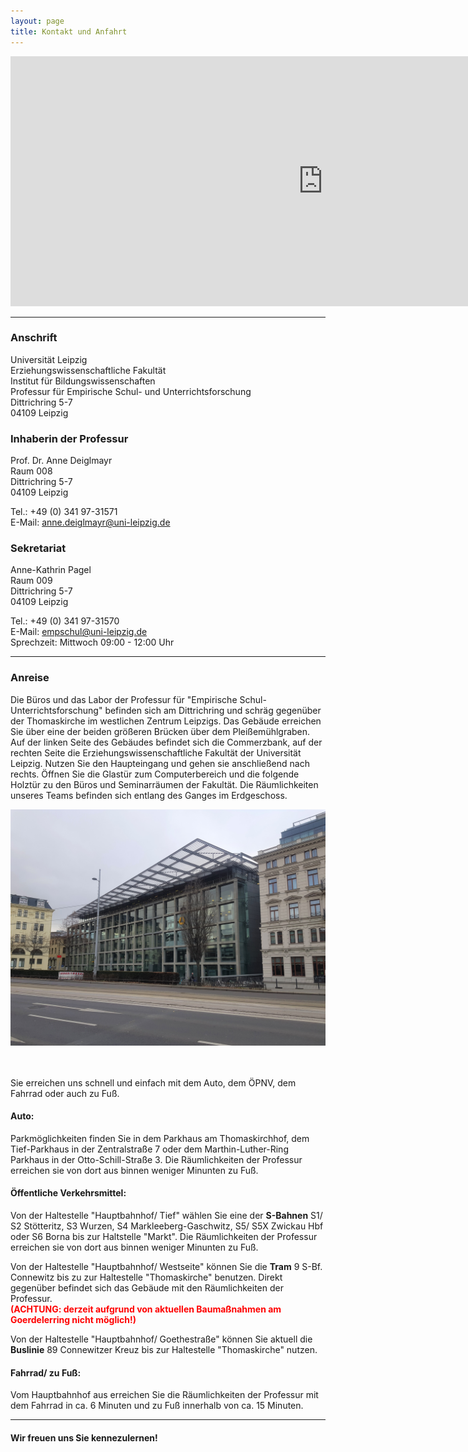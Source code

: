 ```yaml
---
layout: page
title: Kontakt und Anfahrt
---
```

<iframe src="https://www.google.com/maps/embed?pb=!1m18!1m12!1m3!1d1434.9022585620666!2d12.3703972040071!3d51.3386647798875!2m3!1f0!2f0!3f0!3m2!1i1024!2i768!4f13.1!3m3!1m2!1s0x47a6f826e1d7ff6d%3A0xc2ce10d57bdf591!2sDittrichring%205%2C%2004109%20Leipzig!5e0!3m2!1sde!2sde!4v1592204327261!5m2!1sde!2sde" width="1000" height="400" frameborder="0" style="border:0;" allowfullscreen="" aria-hidden="false" tabindex="0"></iframe>

***

<div class="row">
    <div class="4u 12u$(medium)">
        <h3>Anschrift</h3>
        <p>Universität Leipzig<br>Erziehungswissenschaftliche Fakultät<br>
        Institut für Bildungswissenschaften<br>
        Professur für Empirische Schul- und Unterrichtsforschung<br>
        Dittrichring 5-7<br>
        04109 Leipzig</p>
    </div>
    <div class="4u 12u$(medium)">
        <h3>Inhaberin der Professur</h3>
        <p>Prof. Dr. Anne Deiglmayr<br>
        Raum 008<br>
        Dittrichring 5-7<br>
        04109 Leipzig</p>
        <p>Tel.: +49 (0) 341 97-31571<br> 
        E-Mail: <a href="anne.deiglmayr@uni-leipzig.de">anne.deiglmayr@uni-leipzig.de</a></p>
    </div>
    <div class="4u$ 12u$(medium)">
        <h3>Sekretariat</h3>
        <p>Anne-Kathrin Pagel<br>
        Raum 009<br>
        Dittrichring 5-7<br>
        04109 Leipzig</p>
        <p>Tel.: +49 (0) 341 97-31570<br>  
        E-Mail: <a href="empschul@uni-leipzig.de">empschul@uni-leipzig.de</a><br> Sprechzeit: Mittwoch 09:00 - 12:00 Uhr</p>
    </div>
</div>

***

<h3>Anreise</h3>  

<p>Die Büros und das Labor der Professur für "Empirische Schul- Unterrichtsforschung" befinden sich am Dittrichring und schräg gegenüber der Thomaskirche im westlichen Zentrum Leipzigs. Das Gebäude erreichen Sie über eine der beiden größeren Brücken über dem Pleißemühlgraben. Auf der linken Seite des Gebäudes befindet sich die Commerzbank, auf der rechten Seite die Erziehungswissenschaftliche Fakultät der Universität Leipzig. Nutzen Sie den Haupteingang und gehen sie anschließend nach rechts. Öffnen Sie die Glastür zum Computerbereich und die folgende Holztür zu den Büros und Seminarräumen der Fakultät. Die Räumlichkeiten unseres Teams befinden sich entlang des Ganges im Erdgeschoss.</p> 

<div class="box alt">
    <div class="row 50% uniform">
		<div class="4u"><span class="image fit"><img src="assets/images/pic20.jpg" alt="" /></span></div>
		<div class="4u"><span class="image fit"><img src="assets/images/pic21.jpg" alt="" /></span></div>
		<div class="4u"><span class="image fit"><img src="assets/images/pic22.jpg" alt="" /></span></div>  
    </div>
</div>
		
<p>Sie erreichen uns schnell und einfach mit dem Auto, dem ÖPNV, dem Fahrrad oder auch zu Fuß.</p>

<h4>Auto:</h4>
<p>Parkmöglichkeiten finden Sie in dem Parkhaus am Thomaskirchhof, dem Tief-Parkhaus in der Zentralstraße 7 oder dem Marthin-Luther-Ring Parkhaus in der Otto-Schill-Straße 3. Die Räumlichkeiten der Professur erreichen sie von dort aus binnen weniger Minunten zu Fuß.<p> 

<h4>Öffentliche Verkehrsmittel:</h4>
<p>Von der Haltestelle "Hauptbahnhof/ Tief" wählen Sie eine der <b>S-Bahnen</b> S1/ S2 Stötteritz, S3 Wurzen, S4 Markleeberg-Gaschwitz, S5/ S5X Zwickau Hbf oder S6 Borna bis zur Haltstelle "Markt". Die Räumlichkeiten der Professur erreichen sie von dort aus binnen weniger Minunten zu Fuß.</p>
<p>Von der Haltestelle "Hauptbahnhof/ Westseite" können Sie die <b>Tram</b> 9 S-Bf. Connewitz bis zu zur Haltestelle "Thomaskirche" benutzen. Direkt gegenüber befindet sich das Gebäude mit den Räumlichkeiten der Professur.<br> 
<b><span style="color:red">(ACHTUNG: derzeit aufgrund von aktuellen Baumaßnahmen am Goerdelerring nicht möglich!)</span></b></p>
<p>Von der Haltestelle "Hauptbahnhof/ Goethestraße" können Sie aktuell die <b>Buslinie</b> 89 Connewitzer Kreuz bis zur Haltestelle "Thomaskirche" nutzen.</p>  

<h4>Fahrrad/ zu Fuß:</h4>
<p>Vom Hauptbahnhof aus erreichen Sie die Räumlichkeiten der Professur mit dem Fahrrad in ca. 6 Minuten und zu Fuß innerhalb von ca. 15 Minuten.</p> 

***

<h4>Wir freuen uns Sie kennezulernen!</h4> 
